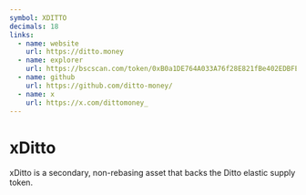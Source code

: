 ```yaml
---
symbol: XDITTO
decimals: 18
links:
  - name: website
    url: https://ditto.money
  - name: explorer
    url: https://bscscan.com/token/0xB0a1DE764A033A76f28E821fBe402EDBFEe937dB
  - name: github
    url: https://github.com/ditto-money/
  - name: x
    url: https://x.com/dittomoney_
---
```


# xDitto

xDitto is a secondary, non-rebasing asset that backs the Ditto elastic supply token.

